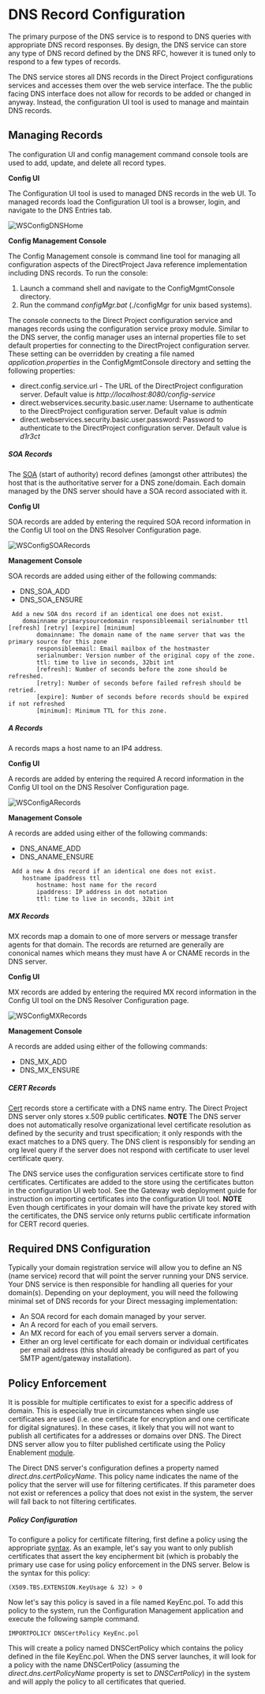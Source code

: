 # DNS Record Configuration

The primary purpose of the DNS service is to respond to DNS queries with appropriate DNS record responses. By design, the DNS service can store any type of DNS record defined by the DNS RFC, however it is tuned only to respond to a few types of records.

The DNS service stores all DNS records in the Direct Project configurations services and accesses them over the web service interface. The the public facing DNS interface does not allow for records to be added or changed in anyway. Instead, the configuration UI tool is used to manage and maintain DNS records.

## Managing Records

The configuration UI and config management command console tools are used to add, update, and delete all record types.

**Config UI**

The Configuration UI tool is used to managed DNS records in the web UI. To managed records load the Configuration UI tool is a browser, login, and navigate to the DNS Entries tab.

![WSConfigDNSHome](assets/WSConfigDNSHome.png)

**Config Management Console**

The Config Management console is command line tool for managing all configuration aspects of the DirectProject Java reference implementation including DNS records. To run the console:

1. Launch a command shell and navigate to the ConfigMgmtConsole directory.
2. Run the command *configMgr.bat*  (./configMgr for unix based systems).

The console connects to the Direct Project configuration service and manages records using the configuration service proxy module. Similar to the DNS server, the config manager uses an internal properties file to set default properties for connecting to the DirectProject configuration server.  These setting can be overridden by creating a file named *application.properties* in the ConfigMgmtConsole directory and setting the following properties:

* direct.config.service.url - The URL of the DirectProject configuration server.  Default value is  *http://localhost:8080/config-service*
* direct.webservices.security.basic.user.name: Username to authenticate to the DirectProject configuration server.  Default value is *admin*
* direct.webservices.security.basic.user.password: Password to authenticate to the DirectProject configuration server.  Default value is *d1r3ct*

##### SOA Records

The [SOA](http://support.microsoft.com/kb/163971) (start of authority) record defines (amongst other attributes) the host that is the authoritative server for a DNS zone/domain. Each domain managed by the DNS server should have a SOA record associated with it.

**Config UI**

SOA records are added by entering the required SOA record information in the Config UI tool on the DNS Resolver Configuration page.

![WSConfigSOARecords](assets/WSConfigSOARecords.png)

**Management Console**

SOA records are added using either of the following commands:

* DNS&#95;SOA&#95;ADD
* DNS&#95;SOA&#95;ENSURE

```
 Add a new SOA dns record if an identical one does not exist.
    domainname primarysourcedomain responsibleemail serialnumber ttl [refresh] [retry] [expire] [minimum]
        domainname: The domain name of the name server that was the primary source for this zone
        responsibleemail: Email mailbox of the hostmaster
        serialnumber: Version number of the original copy of the zone.
        ttl: time to live in seconds, 32bit int
        [refresh]: Number of seconds before the zone should be refreshed.
        [retry]: Number of seconds before failed refresh should be retried.
        [expire]: Number of seconds before records should be expired if not refreshed
        [minimum]: Minimum TTL for this zone.
```

##### A Records

A records maps a host name to an IP4 address.

**Config UI**

A records are added by entering the required A record information in the Config UI tool on the DNS Resolver Configuration page.

![WSConfigARecords](assets/WSConfigARecords.png)

**Management Console**

A records are added using either of the following commands:

* DNS&#95;ANAME&#95;ADD
* DNS&#95;ANAME&#95;ENSURE

```
 Add a new A dns record if an identical one does not exist.
    hostname ipaddress ttl
        hostname: host name for the record
        ipaddress: IP address in dot notation
        ttl: time to live in seconds, 32bit int
```

##### MX Records

MX records map a domain to one of more servers or message transfer agents for that domain. The records are returned are generally are cononical names which means they must have A or CNAME records in the DNS server.

**Config UI**

MX records are added by entering the required MX record information in the Config UI tool on the DNS Resolver Configuration page.

![WSConfigMXRecords](assets/WSConfigMXRecords.png)

**Management Console**

A records are added using either of the following commands:

* DNS&#95;MX&#95;ADD
* DNS&#95;MX&#95;ENSURE

##### CERT Records

[Cert](http://tools.ietf.org/html/rfc4398) records store a certificate with a DNS name entry. The Direct Project DNS server only stores x.509 public certificates. **NOTE** The DNS server does not automatically resolve organizational level certificate resolution as defined by the security and trust specification; it only responds with the exact matches to a DNS query. The DNS client is responsibly for sending an org level query if the server does not respond with certificate to user level certificate query.

The DNS service uses the configuration services certificate store to find certificates. Certificates are added to the store using the certificates button in the configuration UI web tool. See the Gateway web deployment guide for instruction on importing certificates into the configuration UI tool. **NOTE** Even though certificates in your domain will have the private key stored with the certificates, the DNS service only returns public certificate information for CERT record queries.

## Required DNS Configuration

Typically your domain registration service will allow you to define an NS (name service) record that will point the server running your DNS service. Your DNS service is then responsible for handling all queries for your domain(s). Depending on your deployment, you will need the following minimal set of DNS records for your Direct messaging implementation:

* An SOA record for each domain managed by your server.
* An A record for each of you email servers.
* An MX record for each of you email servers server a domain.
* Either an org level certificate for each domain or individual certificates per email address (this should already be configured as part of you SMTP agent/gateway installation).

## Policy Enforcement

It is possible for multiple certificates to exist for a specific address of domain. This is especially true in circumstances when single use certificates are used (i.e. one certificate for encryption and one certificate for digital signatures). In these cases, it likely that you will not want to publish all certificates for a addresses or domains over DNS. The Direct DNS server allow you to filter published certificate using the Policy Enablement [module](https://directprojectjavari.github.io/direct-policy/).

The Direct DNS server's configuration defines a property named *direct.dns.certPolicyName*. This policy name indicates the name of the policy that the server will use for filtering certificates. If this parameter does not exist or references a policy that does not exist in the system, the server will fall back to not filtering certificates.

##### Policy Configuration

To configure a policy for certificate filtering, first define a policy using the appropriate [syntax](https://directprojectjavari.github.io/direct-policy/STextLexicon). As an example, let's say you want to only publish certificates that assert the key encipherment bit (which is probably the primary use case for using policy enforcement in the DNS server. Below is the syntax for this policy:

```
(X509.TBS.EXTENSION.KeyUsage & 32) > 0
```

Now let's say this policy is saved in a file named KeyEnc.pol. To add this policy to the system, run the Configuration Management application and execute the following sample command.

```
IMPORTPOLICY DNSCertPolicy KeyEnc.pol
```

This will create a policy named DNSCertPolicy which contains the policy defined in the file KeyEnc.pol. When the DNS server launches, it will look for a policy with the name DNSCertPolicy (assuming the *direct.dns.certPolicyName* property is set to *DNSCertPolicy*) in the system and will apply the policy to all certificates that queried.
